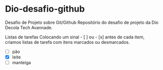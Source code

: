 # Dio-desafio-github
Desafio de Projeto sobre Git/Github
Repositório do desafio de projeto da Dio Decola Tech Avannade.

Listas de tarefas 
Colocando um sinal - [ ] ou - [x] antes de cada item, criamos listas de tarefa com 
itens marcados ou desmarcados. 

- [ ] pão 
- [x] leite 
- [ ] manteiga 